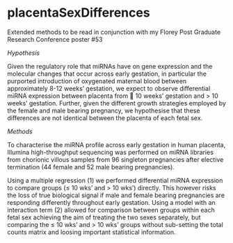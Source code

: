 # placentaSexDifferences
Extended methods to be read in conjunction with my Florey Post Graduate Research Conference poster #53

*Hypothesis*

Given the regulatory role that miRNAs have on gene expression and the molecular changes that occur across early gestation, in particular the purported introduction of oxygenated maternal blood between approximately 8-12 weeks’ gestation, we expect to observe differential miRNA expression between placenta from  10 weeks’ gestation and > 10 weeks’ gestation. Further, given the different growth strategies employed by the female and male bearing pregnancy, we hypothesise that these differences are not identical between the placenta of each fetal sex.

*Methods*

To characterise the miRNA profile across early gestation in human placenta, Illumina high-throughput sequencing was performed on miRNA libraries from chorionic villous samples from 96 singleton pregnancies after elective termination (44 female and 52 male bearing pregnancies).

Using a multiple regression (1) we performed differential miRNA expression to compare groups (≤ 10 wks’ and > 10 wks’) directly. This however risks the loss of true biological signal if male and female bearing pregnancies are responding differently throughout early gestation. Using a  model with an interaction term (2) allowed for comparison between groups within each fetal sex achieving the aim of treating the two sexes separately, but comparing the ≤ 10 wks’ and > 10 wks’ groups without sub-setting the total counts matrix and loosing important statistical information.
